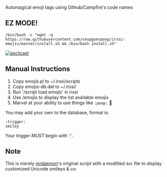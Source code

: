 Automagical emoji tags using Github/Campfire's code names


EZ MODE!
------------

    /bin/bash -c "wget -q https://raw.githubusercontent.com/cespgoespoop/irssi-emojis/master/install.sh && /bin/bash install.sh"

[![asciicast](https://asciinema.org/a/p9oy0WjeImAHaIvy9tNnamuB2.svg)](https://asciinema.org/a/p9oy0WjeImAHaIvy9tNnamuB2)


Manual Instructions
------------

 1. Copy emojis.pl to ~/.irssi/scripts
 2. Copy  emojis-db.dat to ~/.irssi/
 3. Run '/script load emojis' in irssi
 4. Use /emojis to display the list available emojis
 5. Marvel at your ability to use things like `:poop:` :poop:

You may add your own to the database, format is:

    :trigger:
    smiley

Your trigger *MUST* begin with ':'.

Note
----

This is merely [mrdaemon][code]'s original script with a modified `dat`
file to display customized Unicode smileys & co.


[code]: https://github.com/mrdaemon/irssi-emojis
